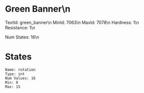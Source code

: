 # Green Banner\n
TextId: green_banner\n
MinId: 7063\n
MaxId: 7078\n
Hardness: 1\n
Resistance: 1\n

Num States: 16\n
# States
```
Name: rotation
Type: int
Num Values: 16
Min: 0
Max: 15
```